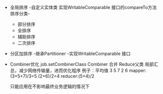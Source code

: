 * 全局排序
	-自定义实体类 实现WritableComparable  接口的compareTo方法
	排序分类-
	- 部分排序
	- 全排序
	- 辅助排序
	- 二次排序
* 分区加排序
	-继承Partitioner 
	-实现WritableComparable 接口

* Combiner优化
	 job.setCombinerClass
	Combiner 合并
	Reduce父类
	局部汇总，减少网络传输量，进而优化程序
	例子：平均值
	3 5 7 2 6 
	mapper:(3+5+7)/3=5
	(2+6)/2=4
	reducer:(5+4)/2

	只能应用在不影响最终业务逻辑的情况下

